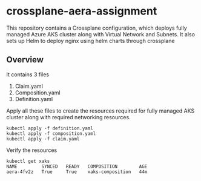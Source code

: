 # crossplane-aera-assignment

This repository contains a Crossplane configuration, which deploys fully managed Azure AKS cluster along with Virtual Network and Subnets.
It also sets up Helm to deploy nginx using helm charts through crossplane

## Overview
It contains 3 files
1. Claim.yaml
2. Composition.yaml
3. Definition.yaml

Apply all these files to create the resources required for fully managed AKS cluster along with required networking resources.

```
kubectl apply -f definition.yaml
kubectl apply -f composition.yaml
kubectl apply -f claim.yaml
```

Verify the resources
```
kubectl get xaks
NAME         SYNCED   READY   COMPOSITION        AGE
aera-4fv2z   True     True    xaks-composition   44m
```
